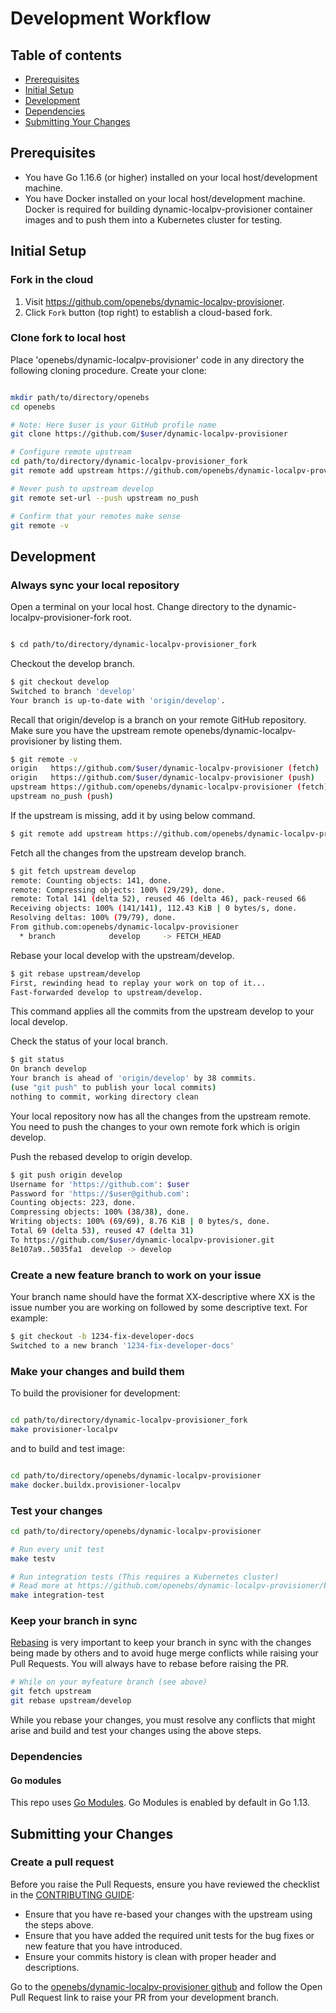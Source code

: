 # Development Workflow

## Table of contents

- [Prerequisites](#prerequisites)
- [Initial Setup](#initial-setup)
- [Development](#development)
- [Dependencies](#dependencies)
- [Submitting Your Changes](#submitting-your-changes)

## Prerequisites

* You have Go 1.16.6 (or higher) installed on your local host/development machine.
* You have Docker installed on your local host/development machine. Docker is required for building dynamic-localpv-provisioner container images and to push them into a Kubernetes cluster for testing.

## Initial Setup

### Fork in the cloud

1. Visit https://github.com/openebs/dynamic-localpv-provisioner.
2. Click `Fork` button (top right) to establish a cloud-based fork.

### Clone fork to local host

Place 'openebs/dynamic-localpv-provisioner' code in any directory the following cloning procedure.
Create your clone:

```sh

mkdir path/to/directory/openebs
cd openebs

# Note: Here $user is your GitHub profile name
git clone https://github.com/$user/dynamic-localpv-provisioner

# Configure remote upstream
cd path/to/directory/dynamic-localpv-provisioner_fork
git remote add upstream https://github.com/openebs/dynamic-localpv-provisioner

# Never push to upstream develop
git remote set-url --push upstream no_push

# Confirm that your remotes make sense
git remote -v
```

## Development

### Always sync your local repository

Open a terminal on your local host. Change directory to the dynamic-localpv-provisioner-fork root.

```sh

$ cd path/to/directory/dynamic-localpv-provisioner_fork
```

 Checkout the develop branch.

 ```sh
 $ git checkout develop
 Switched to branch 'develop'
 Your branch is up-to-date with 'origin/develop'.
 ```

 Recall that origin/develop is a branch on your remote GitHub repository.
 Make sure you have the upstream remote openebs/dynamic-localpv-provisioner by listing them.

 ```sh
 $ git remote -v
 origin   https://github.com/$user/dynamic-localpv-provisioner (fetch)
 origin   https://github.com/$user/dynamic-localpv-provisioner (push)
 upstream https://github.com/openebs/dynamic-localpv-provisioner (fetch)
 upstream no_push (push)
 ```

 If the upstream is missing, add it by using below command.

 ```sh
 $ git remote add upstream https://github.com/openebs/dynamic-localpv-provisioner
 ```

 Fetch all the changes from the upstream develop branch.

 ```sh
 $ git fetch upstream develop
 remote: Counting objects: 141, done.
 remote: Compressing objects: 100% (29/29), done.
 remote: Total 141 (delta 52), reused 46 (delta 46), pack-reused 66
 Receiving objects: 100% (141/141), 112.43 KiB | 0 bytes/s, done.
 Resolving deltas: 100% (79/79), done.
 From github.com:openebs/dynamic-localpv-provisioner
   * branch            develop     -> FETCH_HEAD
 ```

 Rebase your local develop with the upstream/develop.

 ```sh
 $ git rebase upstream/develop
 First, rewinding head to replay your work on top of it...
 Fast-forwarded develop to upstream/develop.
 ```

 This command applies all the commits from the upstream develop to your local develop.

 Check the status of your local branch.

 ```sh
 $ git status
 On branch develop
 Your branch is ahead of 'origin/develop' by 38 commits.
 (use "git push" to publish your local commits)
 nothing to commit, working directory clean
 ```

 Your local repository now has all the changes from the upstream remote. You need to push the changes to your own remote fork which is origin develop.

 Push the rebased develop to origin develop.

 ```sh
 $ git push origin develop
 Username for 'https://github.com': $user
 Password for 'https://$user@github.com':
 Counting objects: 223, done.
 Compressing objects: 100% (38/38), done.
 Writing objects: 100% (69/69), 8.76 KiB | 0 bytes/s, done.
 Total 69 (delta 53), reused 47 (delta 31)
 To https://github.com/$user/dynamic-localpv-provisioner.git
 8e107a9..5035fa1  develop -> develop
 ```

### Create a new feature branch to work on your issue

 Your branch name should have the format XX-descriptive where XX is the issue number you are working on followed by some descriptive text. For example:

 ```sh
 $ git checkout -b 1234-fix-developer-docs
 Switched to a new branch '1234-fix-developer-docs'
 ```

### Make your changes and build them

To build the provisioner for development:

 ```sh

 cd path/to/directory/dynamic-localpv-provisioner_fork
 make provisioner-localpv
 ```

and to build and test image:

```sh

cd path/to/directory/openebs/dynamic-localpv-provisioner
make docker.buildx.provisioner-localpv
 ```

### Test your changes

 ```sh
 cd path/to/directory/openebs/dynamic-localpv-provisioner

 # Run every unit test
 make testv

 # Run integration tests (This requires a Kubernetes cluster)
 # Read more at https://github.com/openebs/dynamic-localpv-provisioner/blob/develop/tests/README.md
 make integration-test
 ```

### Keep your branch in sync

[Rebasing](https://git-scm.com/docs/git-rebase) is very important to keep your branch in sync with the changes being made by others and to avoid huge merge conflicts while raising your Pull Requests. You will always have to rebase before raising the PR.

```sh
# While on your myfeature branch (see above)
git fetch upstream
git rebase upstream/develop
```

While you rebase your changes, you must resolve any conflicts that might arise and build and test your changes using the above steps.

### Dependencies

#### Go modules

This repo uses [Go Modules](https://github.com/golang/go/wiki/Modules). Go Modules is enabled by default in Go 1.13.

## Submitting your Changes

### Create a pull request

Before you raise the Pull Requests, ensure you have reviewed the checklist in the [CONTRIBUTING GUIDE](../CONTRIBUTING.md):

- Ensure that you have re-based your changes with the upstream using the steps above.
- Ensure that you have added the required unit tests for the bug fixes or new feature that you have introduced.
- Ensure your commits history is clean with proper header and descriptions.

Go to the [openebs/dynamic-localpv-provisioner github](https://github.com/openebs/dynamic-localpv-provisioner) and follow the Open Pull Request link to raise your PR from your development branch.
